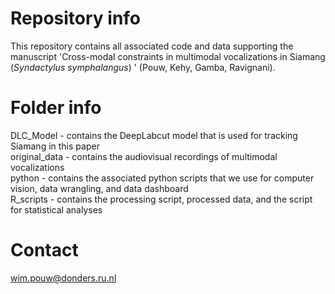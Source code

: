 # Repository info
This repository contains all associated code and data supporting the manuscript 'Cross-modal constraints in multimodal vocalizations in Siamang (*Syndactylus symphalangus*) 
' (Pouw, Kehy, Gamba, Ravignani).

# Folder info
DLC_Model - contains the DeepLabcut model that is used for tracking Siamang in this paper \
original_data - contains the audiovisual recordings of multimodal vocalizations \
python - contains the associated python scripts that we use for computer vision, data wrangling, and data dashboard \
R_scripts - contains the processing script, processed data, and the script for statistical analyses 

# Contact
wim.pouw@donders.ru.nl